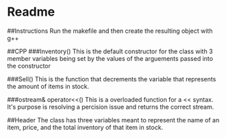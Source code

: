 # Readme

##Instructions
Run the makefile and then create the resulting object with g++

##CPP
###Inventory()
This is the default constructor for the class with 3 member variables being set by the values of the arguements passed into the constructor


###Sell()
This is the function that decrements the variable that represents the amount of items in stock.


###ostream& operator<<()
This is a overloaded function for a << syntax. It's purpose is resolving a percision issue and returns the correct stream.


##Header
The class has three variables meant to represent the name of an item, price, and the total inventory of that item in stock.

